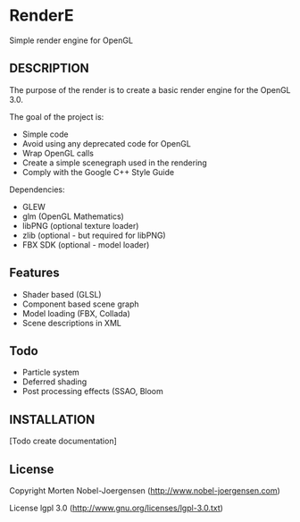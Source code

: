 RenderE
====================================

Simple render engine for OpenGL

## DESCRIPTION

The purpose of the render is to create a basic render engine for the OpenGL 3.0.

The goal of the project is:

* Simple code
* Avoid using any deprecated code for OpenGL
* Wrap OpenGL calls
* Create a simple scenegraph used in the rendering
* Comply with the Google C++ Style Guide
 
Dependencies:

* GLEW
* glm (OpenGL Mathematics)
* libPNG (optional texture loader)
* zlib (optional - but required for libPNG)
* FBX SDK (optional - model loader)

## Features

* Shader based (GLSL)
* Component based scene graph
* Model loading (FBX, Collada)
* Scene descriptions in XML

## Todo

* Particle system
* Deferred shading
* Post processing effects (SSAO, Bloom

## INSTALLATION

[Todo create documentation]

## License

Copyright Morten Nobel-Joergensen (http://www.nobel-joergensen.com)

License lgpl 3.0 (http://www.gnu.org/licenses/lgpl-3.0.txt)

